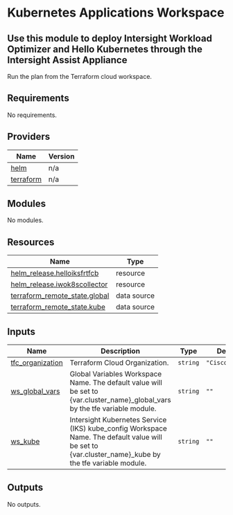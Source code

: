 # Kubernetes Applications Workspace

## Use this module to deploy Intersight Workload Optimizer and Hello Kubernetes through the Intersight Assist Appliance

Run the plan from the Terraform cloud workspace.

<!-- BEGINNING OF PRE-COMMIT-TERRAFORM DOCS HOOK -->
## Requirements

No requirements.

## Providers

| Name | Version |
|------|---------|
| <a name="provider_helm"></a> [helm](#provider\_helm) | n/a |
| <a name="provider_terraform"></a> [terraform](#provider\_terraform) | n/a |

## Modules

No modules.

## Resources

| Name | Type |
|------|------|
| [helm_release.helloiksfrtfcb](https://registry.terraform.io/providers/hashicorp/helm/latest/docs/resources/release) | resource |
| [helm_release.iwok8scollector](https://registry.terraform.io/providers/hashicorp/helm/latest/docs/resources/release) | resource |
| [terraform_remote_state.global](https://registry.terraform.io/providers/hashicorp/terraform/latest/docs/data-sources/remote_state) | data source |
| [terraform_remote_state.kube](https://registry.terraform.io/providers/hashicorp/terraform/latest/docs/data-sources/remote_state) | data source |

## Inputs

| Name | Description | Type | Default | Required |
|------|-------------|------|---------|:--------:|
| <a name="input_tfc_organization"></a> [tfc\_organization](#input\_tfc\_organization) | Terraform Cloud Organization. | `string` | `"CiscoDevNet"` | no |
| <a name="input_ws_global_vars"></a> [ws\_global\_vars](#input\_ws\_global\_vars) | Global Variables Workspace Name.  The default value will be set to {var.cluster\_name}\_global\_vars by the tfe variable module. | `string` | `""` | no |
| <a name="input_ws_kube"></a> [ws\_kube](#input\_ws\_kube) | Intersight Kubernetes Service (IKS) kube\_config Workspace Name.  The default value will be set to {var.cluster\_name}\_kube by the tfe variable module. | `string` | `""` | no |

## Outputs

No outputs.
<!-- END OF PRE-COMMIT-TERRAFORM DOCS HOOK -->

